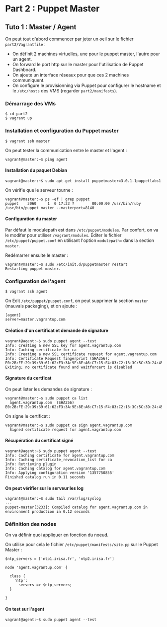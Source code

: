 # Part 2 : Puppet Master

## Tuto 1 : Master / Agent

On peut tout d'abord commencer par jeter un oeil sur le fichier `part2/Vagrantfile` :

* On définit 2 machines virtuelles, une pour le puppet master, l'autre pour un agent.
* On forward le port http sur le master pour l'utilisation de Puppet Dashboard.
* On ajoute un interface réseaux pour que ces 2 machines communiquent.
* On configure le provisionning via Puppet pour configurer le hostname et le `/etc/hosts` des VMS (regarder `part2/manifests`).

### Démarrage des VMs

    $ cd part2
    $ vagrant up

### Installation et configuration du Puppet master

    $ vagrant ssh master

On peut tester la communication entre le master et l'agent :

    vagrant@master:~$ ping agent

#### Installation du paquet Debian

    vagrant@master:~$ sudo apt-get install puppetmaster=3.0.1-1puppetlabs1

On vérifie que le serveur tourne :

    vagrant@master:~$ ps -ef | grep puppet
    puppet    3060     1  0 17:33 ?        00:00:00 /usr/bin/ruby /usr/bin/puppet master --masterport=8140

#### Configuration du master

Par défaut le modulepath est dans `/etc/puppet/modules`. Par confort, on va le modifer pour utiliser `/vagrant/modules`.
Editer le fichier `/etc/puppet/puppet.conf` en utilisant l'option `modulepath=` dans la section `master`.

Redémarrer ensuite le master :

    vagrant@master:~$ sudo /etc/init.d/puppetmaster restart
    Restarting puppet master.


### Configuration de l'agent

    $ vagrant ssh agent

On Edit `/etc/puppet/puppet.conf`, on peut supprimer la section `master` (mauvais packaging), et on ajoute :

    [agent]
    server=master.vagrantup.com

#### Création d'un certificat et demande de signature

    vagrant@agent:~$ sudo puppet agent --test
    Info: Creating a new SSL key for agent.vagrantup.com
    Info: Caching certificate for ca
    Info: Creating a new SSL certificate request for agent.vagrantup.com
    Info: Certificate Request fingerprint (SHA256): E0:2B:FE:29:39:39:61:62:F3:3A:9E:8E:A6:C7:15:F4:83:C2:13:3C:5C:3D:24:45:BB:B5:60:CD:16:AF:32:60
    Exiting; no certificate found and waitforcert is disabled


#### Signature du certficat

On peut lister les demandes de signature :

    vagrant@master:~$ sudo puppet ca list
      agent.vagrantup.com  (SHA256) E0:2B:FE:29:39:39:61:62:F3:3A:9E:8E:A6:C7:15:F4:83:C2:13:3C:5C:3D:24:45:BB:B5:60:CD:16:AF:32:60

On signe le certificat :

    vagrant@master:~$ sudo puppet ca sign agent.vagrantup.com
      Signed certificate request for agent.vagrantup.com

#### Récupération du certificat signé

    vagrant@agent:~$ sudo puppet agent --test
    Info: Caching certificate for agent.vagrantup.com
    Info: Caching certificate_revocation_list for ca
    Info: Retrieving plugin
    Info: Caching catalog for agent.vagrantup.com
    Info: Applying configuration version '1357750855'
    Finished catalog run in 0.11 seconds

#### On peut vérifier sur le serveur les log

    vagrant@master:~$ sudo tail /var/log/syslog
    ...
    puppet-master[3233]: Compiled catalog for agent.vagrantup.com in environment production in 0.12 seconds

### Définition des nodes

On va définir quoi appliquer en fonction du noeud.

On utilise pour cela le fichier `/etc/puppet/manifests/site.pp` sur le Puppet Master :

    $ntp_servers = ['ntp1.irisa.fr', 'ntp2.irisa.fr']
    
    node 'agent.vagrantup.com' {
    
      class {
        'ntp':
          servers => $ntp_servers;
      }
    
    }

#### On test sur l'agent

    vagrant@agent:~$ sudo puppet agent --test



